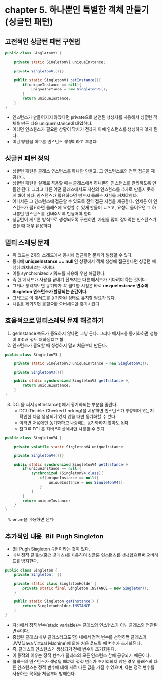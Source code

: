 # chapter 5. 하나뿐인 특별한 객체 만들기 (싱글턴 패턴)

## 고전적인 싱글턴 패턴 구현법

```java
public class SingletonV1 {
    
    private static SingletonV1 uniqueInstance;
    
    private SingletonV1(){}
    
    public static SingletonV1 getInstance(){
        if(uniqueInstance == null){
            uniqueInstance = new SingletonV1();
        }
        return uniqueInstance;
    }
}
```

* 인스턴스가 만들어지지 않았다면 private으로 선언된 생성자를 사용해서 싱글턴 객체를 만든 다음 uniqueInstance에 대입한다.
* 이러면 인스턴스가 필요한 상황이 닥치기 전까지 아예 인스턴스를 생성하지 않게 된다.
* 이런 방법을 게으른 인스턴스 생성이라고 부른다.

## 싱글턴 패턴 정의

* 싱글턴 패턴은 클래스 인스턴스를 하나만 만들고, 그 인스턴스로의 전역 접근을 제공한다.
* 싱글턴 패턴을 실제로 적용할 때는 클래스에서 하나뿐인 인스턴스를 관리하도록 만들면 된다. 그리고 다른 어떤 클래스에서도 자신의 인스턴스를 추가로 만들지 못하게 해야 한다. 인스턴스가 필요하다면 반드시 클래스 자신을 거쳐야한다.
* 어디서든 그 인스턴스에 접근할 수 있도록 전역 접근 지점을 제공한다. 언제든 이 인스턴스가 필요하면 클래스에 요청할 수 있게 만들어 ㄴ호고, 요청이 들어오면 그 하나뿐인 인스턴스를 건네주도록 만들어야 한다.
* 싱글턴이 게으른 방식으로 생성되도록 구현하면, 자원을 많이 잡아먹는 인스턴스가 있을 때 매우 유용하다.

## 멀티 스레딩 문제

* 위 코드는 2개의 스레드에서 동시에 접근하면 문제가 발생할 수 있다.
* 동시에 __uniqueInstance == null__ 인 상황에서 객체 생성에 접근한다면 싱글턴 패턴이 깨져버리는 것이다.
* 이를 synchronized 키워드를 사용해 우선 해결했다.
* 즉 한 메서드가 사용을 끝내기 전까지는 다른 메서드가 기다려야 하는 것이다.
* 그러나 생각해보면 동기화가 꼭 필요한 시점은 바로 __uniqueInstance 변수에 Singleton 인스턴스가 할당되는 순간이다.__
* 그러므로 이 메서드를 동기화된 상태로 유지할 필요가 없다.
* 처음을 제외하면 불필요한 오버헤드만 증가시킨다.

## 효율적으로 멀티스레딩 문제 해결하기

1. getInstance 속도가 중요하지 않다면 그냥 둔다. 그러나 메서드를 동기화하면 성능이 100배 정도 저하된다고 함.
2. 인스턴스가 필요할 때 생성하지 말고 처음부터 만든다.

```java
public class SingletonV3 {

    private static SingletonV3 uniqueInstance = new SingletonV3();

    private SingletonV3(){}

    public static synchronized SingletonV3 getInstance(){
        return uniqueInstance;
    }
}
```

3. DCL을 써서 getInstance()에서 동기화되는 부분을 줄인다.
    * DCL(Double-Checked Locking)을 사용하면 인스턴스가 생성되어 있는지 확인한 다음 생성되어 있지 않을 때만 동기화할 수 있다.
    * 이러면 처음에만 동기화하고 나중에는 동기화하지 않아도 된다.
    * 참고로 DCL은 자바 5이상에서만 사용할 수 있다.

```java
public class SingletonV4 {

    private volatile static SingletonV4 uniqueInstance;

    private SingletonV4(){}

    public static synchronized SingletonV4 getInstance(){
        if(uniqueInstance == null){
            synchronized (SingletonV4.class){
                if(uniqueInstance == null){
                    uniqueInstance = new SingletonV4();
                }
            }
        }
        return uniqueInstance;
    }
}
```

4. enum을 사용하면 된다.

## 추가적인 내용. Bill Pugh Singleton

* Bill Pugh Singleton 구현이라는 것이 있다.
* 내부 정적 클래스(중첩 클래스)를 사용하여 싱글톤 인스턴스를 생성함으로써 오버헤드를 방지한다.

```java
public class Singleton {
    private Singleton() {}

    private static class SingletonHolder {
        private static final Singleton INSTANCE = new Singleton();
    }

    public static Singleton getInstance() {
        return SingletonHolder.INSTANCE;
    }
}
```

* 자바에서 정적 변수(static variable)는 클래스의 인스턴스가 아닌 클래스와 연관된 변수이다.
* 중첩된 클래스(내부 클래스라고도 함) 내에서 정적 변수를 선언하면 클래스가 JVM(Java Virtual Machine)에 의해 처음 로드될 때 변수가 초기화된다.
* 즉, 클래스의 인스턴스가 생성되기 전에 변수가 초기화된다.
* 이 동작의 이유는 정적 변수가 클래스의 모든 인스턴스 간에 공유되기 때문이다.
* 클래스의 인스턴스가 생성될 때까지 정적 변수가 초기화되지 않은 경우 클래스의 다른 인스턴스는 정적 변수에 대해 서로 다른 값을 가질 수 있으며, 이는 정적 변수를 사용하는 목적을 처음부터 방해한다.